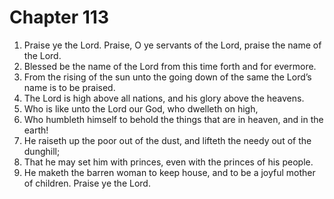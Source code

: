 # Chapter 113

1. Praise ye the Lord. Praise, O ye servants of the Lord, praise the name of the Lord.
2. Blessed be the name of the Lord from this time forth and for evermore.
3. From the rising of the sun unto the going down of the same the Lord’s name is to be praised.
4. The Lord is high above all nations, and his glory above the heavens.
5. Who is like unto the Lord our God, who dwelleth on high,
6. Who humbleth himself to behold the things that are in heaven, and in the earth!
7. He raiseth up the poor out of the dust, and lifteth the needy out of the dunghill;
8. That he may set him with princes, even with the princes of his people.
9. He maketh the barren woman to keep house, and to be a joyful mother of children. Praise ye the Lord.

